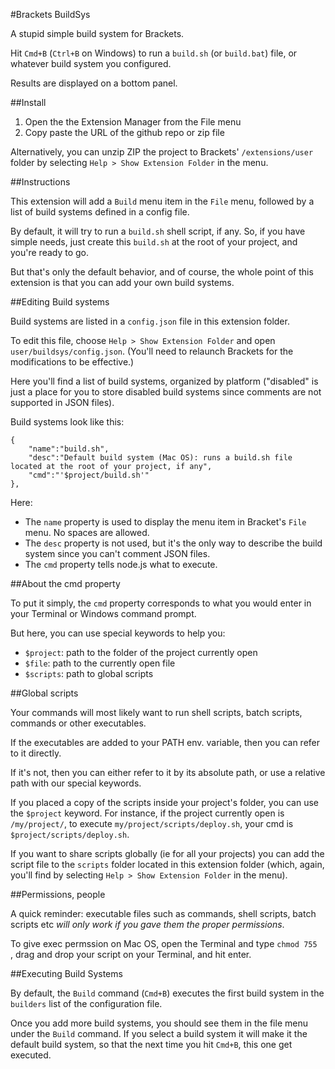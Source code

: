 #Brackets BuildSys

A stupid simple build system for Brackets.

Hit `Cmd+B` (`Ctrl+B` on Windows) to run a `build.sh` (or `build.bat`) file, or whatever build system you configured.

Results are displayed on a bottom panel.

##Install

1. Open the the Extension Manager from the File menu
2. Copy paste the URL of the github repo or zip file

Alternatively, you can unzip ZIP the project to Brackets' `/extensions/user` folder by selecting `Help > Show Extension Folder` in the menu. 

##Instructions

This extension will add a `Build` menu item in the `File` menu, followed by a list of build systems defined in a config file.

By default, it will try to run a `build.sh` shell script, if any. So, if you have simple needs, just create this `build.sh` at the root of your project, and you're ready to go.

But that's only the default behavior, and of course, the whole point of this extension is that you can add your own build systems.

##Editing Build systems

Build systems are listed in a `config.json` file in this extension folder.

To edit this file, choose `Help > Show Extension Folder` and open `user/buildsys/config.json`. (You'll need to relaunch Brackets for the modifications to be effective.)

Here you'll find a list of build systems, organized by platform ("disabled" is just a place for you to store disabled build systems since comments are not supported in JSON files).

Build systems look like this:

	{
        "name":"build.sh", 
        "desc":"Default build system (Mac OS): runs a build.sh file located at the root of your project, if any",
        "cmd":"'$project/build.sh'"
    },

Here:

* The `name` property is used to display the menu item in Bracket's `File` menu. No spaces are allowed.
* The `desc` property is not used, but it's the only way to describe the build system since you can't comment JSON files.
* The `cmd` property tells node.js what to execute.

##About the cmd property

To put it simply, the `cmd` property corresponds to what you would enter in your Terminal or Windows command prompt.

But here, you can use special keywords to help you:

* `$project`: path to the folder of the project currently open
* `$file`: path to the currently open file
* `$scripts`: path to global scripts

##Global scripts

Your commands will most likely want to run shell scripts, batch scripts, commands or other executables.

If the executables are added to your PATH env. variable, then you can refer to it directly.

If it's not, then you can either refer to it by its absolute path, or use a relative path with our special keywords.

If you placed a copy of the scripts inside your project's folder, you can use the `$project` keyword. For instance, if the project currently open is `/my/project/`, to execute `my/project/scripts/deploy.sh`, your cmd is `$project/scripts/deploy.sh`.

If you want to share scripts globally (ie for all your projects) you can add the script file to the `scripts` folder located in this extension folder (which, again, you'll find by selecting `Help > Show Extension Folder` in the menu).


##Permissions, people

A quick reminder: executable files such as commands, shell scripts, batch scripts etc *will only work if you gave them the proper permissions*.

To give exec permssion on Mac OS, open the Terminal and type `chmod 755 ` , drag and drop your script on your Terminal, and hit enter.


##Executing Build Systems

By default, the `Build` command (`Cmd+B`) executes the first build system in the `builders` list of the configuration file.

Once you add more build systems, you should see them in the file menu under the `Build` command. If you select a build system it will make it the default build system, so that the next time you hit `Cmd+B`, this one get executed.



